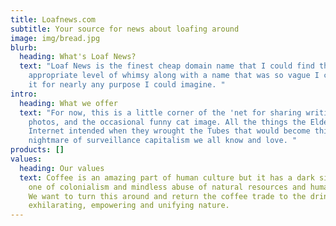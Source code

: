 ```yaml
---
title: Loafnews.com
subtitle: Your source for news about loafing around
image: img/bread.jpg
blurb:
  heading: What's Loaf News?
  text: "Loaf News is the finest cheap domain name that I could find that had an
    appropriate level of whimsy along with a name that was so vague I could use
    it for nearly any purpose I could imagine. "
intro:
  heading: What we offer
  text: "For now, this is a little corner of the 'net for sharing writings,
    photos, and the occasional funny cat image. All the things the Elders of the
    Internet intended when they wrought the Tubes that would become this
    nightmare of surveillance capitalism we all know and love. "
products: []
values:
  heading: Our values
  text: Coffee is an amazing part of human culture but it has a dark side too –
    one of colonialism and mindless abuse of natural resources and human lives.
    We want to turn this around and return the coffee trade to the drink’s
    exhilarating, empowering and unifying nature.
---
```

